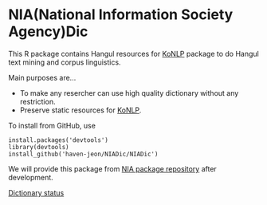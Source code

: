 # NIA(National Information Society Agency)Dic

This R package contains Hangul resources for [KoNLP][konlp] package to do Hangul text mining and  corpus linguistics.

Main purposes are...
 
* To make any resercher can use high quality dictionary without any restriction.
* Preserve static resources for [KoNLP][konlp].


To install from GitHub, use

    install.packages('devtools')
    library(devtools)
    install_github('haven-jeon/NIADic/NIADic')


We will provide this package from [NIA package repository]() after development.

[Dictionary status](https://htmlpreview.github.io/?https://github.com/haven-jeon/NIADic/blob/master/ni_dic_stat.html)


[konlp]:http://cran.r-project.org/web/packages/KoNLP/index.html


